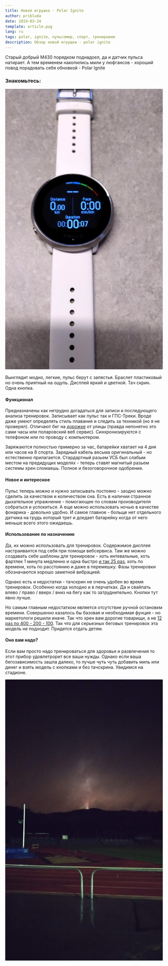 ```yaml
---
title: Новая игрушка - Polar Ignite
author: pribluda
date: 2019-03-24
template: article.pug
lang: ru
tags: polar, ignite, пульсомер, спорт, тренировкм
description: Обзор новой игрущки - polar ignite
---
```


Старый добрый М430 порядком поднадоел,  да и датчик  пульса натирает.  А тем временем накопились мили у люфгансов -  хороший повод порадовать себя обновкой - Polar Ignite
   
 <span class="more"></span>

### Знакомьтесь:
![Polar ignite](ignite.jpg)

Вынглядит модно,  легкие, пульс берут с запястья.  Браслет пластиковый но очень приятный на ощупь. Дисплей яркий и цветной.  Тач скрин. Одна кнопка.  


#### Функционал

Предназначены как нетрудно догадаться  для записи и последующего анализа тренировок. Записывает как пульс так и ГПС-Треки.  Вроде даже умеют определять  стиль плавания и следить за техникой (но я не проверял).  Отличают бег на [дорожке](https://www.strava.com/activities/2761489294) от улицы (правда непонятно это сами часы или поларовский веб сервис).  Синхронизируются с телефоном или по проводу с компьютером.

Заряжаются полностью примерно за час,  батарейки хватает на 4 дня или часов на 8 спорта.  Зарядный кабель весьма оригинальный - но естественно прилагается. Стардартный разьем УСБ был слабым местом на предидущих моделях - теперь ставят магнитый разьем системы хрен сломаешь. Полное и безоговорочное одобрение. 


#### Новое и интересное

Пульс теперь можно и нужно записывать постояно - заодно можно сделить за качеством  и количеством сна. Есть в наличии странное дыхательное упражнение - помогающее по словам производителя собраться и успокиться. А еще можно использовать ночью в качестве фонарика - довольно удобно.  И самое главное -  больще нет отдельного датчика на грудь который трет и доедает батарейку когда от него меньше всего этого ожидаешь. 

#### Использование по назначению

Да, их можно использовать для тренировок. Содержимое дисплея настраивантся под себя при помощи  вебсервиса.  Там же можно  создавать себе шаблоны для тренировок -  хоть интевальные,  хоть фартлек  1 минута медленно и одна быстро [и так 25 раз](https://www.strava.com/activities/2762552917), хоть по времени, хоть по расстоянию и даже в перемешку.  Фазы тренировки  обозначаются хорошо заметной вибрацией.

Однако есть и недостатки - тачскрин не очень удобен во время тренировок.  Особенно когда холодно и в перчатках. Да и свайпать влево / право / вверх / вниз на бегу как то затруднительно.  Кнопки тут явно лучше.

Но самым главным недостатком является отсутствие ручной остановкм времени.  Совершенно казалось бы базовая и необходимая фунция - но маркетологи решили иначе.  Так что хрен вам дорогие товарищи, а не [12 раз по 400 - 200 - 100](https://www.strava.com/activities/2653698971). Так что для серьезных беговых тренировок эта модель не подходит.  Придется отдать детям.

 #### Оно вам надо?
 
 Если вам просто надо тренироваться для здоровья и развлечения то этот прибор удовлетрорит все ваши нужды.   Однако если ваша бегозависимость зашла далеко,  то лучше чуть чуть добавить миль или денег и взять  модель с кнопками  и без тачскрина.   Увидимся на стадионе.
 
![Стадион](stadion.jpg)

